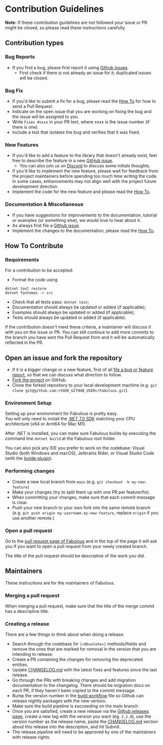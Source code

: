 # Contribution Guidelines

**Note:** If these contribution guidelines are not followed your issue or PR might be closed, so
please read these instructions carefully.


## Contribution types


### Bug Reports

- If you find a bug, please first report it using [Github issues].
  - First check if there is not already an issue for it; duplicated issues will be closed.


### Bug Fix

- If you'd like to submit a fix for a bug, please read the [How To](#how-to-contribute) for how to
   send a Pull Request.
- Indicate on the open issue that you are working on fixing the bug and the issue will be assigned
   to you.
- Write `Fixes #xxxx` in your PR text, where xxxx is the issue number (if there is one).
- Include a test that isolates the bug and verifies that it was fixed.


### New Features

- If you'd like to add a feature to the library that doesn't already exist, feel free to describe
   the feature in a new [GitHub issue].
  - You can also join us on [Discord] to discuss some initials thoughts.
- If you'd like to implement the new feature, please wait for feedback from the project maintainers
   before spending too much time writing the code. In some cases, enhancements may not align well
   with the project future development direction.
- Implement the code for the new feature and please read the [How To](#how-to-contribute).


### Documentation & Miscellaneous

- If you have suggestions for improvements to the documentation, tutorial or examples (or something
   else), we would love to hear about it.
- As always first file a [Github issue].
- Implement the changes to the documentation, please read the [How To](#how-to-contribute).


## How To Contribute


### Requirements

For a contribution to be accepted:

- Format the code using
```
dotnet tool restore
dotnet fantomas -r src
```
- Check that all tests pass: `dotnet test`;
- Documentation should always be updated or added (if applicable);
- Examples should always be updated or added (if applicable);
- Tests should always be updated or added (if applicable).

If the contribution doesn't meet these criteria, a maintainer will discuss it with you on the issue
or PR. You can still continue to add more commits to the branch you have sent the Pull Request from
and it will be automatically reflected in the PR.


## Open an issue and fork the repository

- If it is a bigger change or a new feature, first of all
   [file a bug or feature report][GitHub issue], so that we can discuss what direction to follow.
- [Fork the project][fork guide] on GitHub.
- Clone the forked repository to your local development machine
   (e.g. `git clone git@github.com:<YOUR_GITHUB_USER>/Fabulous.git`).


### Environment Setup

Setting up your environment for Fabulous is pretty easy.  
You will only need to install the [.NET 7.0 SDK] matching your CPU architecture (x64 or Arm64 for Mac M1).

After .NET is installed, you can make sure Fabulous builds by executing the command line `dotnet build` at the Fabulous root folder.

You can also pick any IDE you prefer to work on the codebase: Visual Studio (both Windows and macOS), Jetbrains Rider, or Visual Studio Code (with the [Ionide plugin]).

### Performing changes

- Create a new local branch from `main` (e.g. `git checkout -b my-new-feature`)
- Make your changes (try to split them up with one PR per feature/fix).
- When committing your changes, make sure that each commit message is clear.
- Push your new branch to your own fork into the same remote branch
 (e.g. `git push origin my-username.my-new-feature`, replace `origin` if you use another remote.)


### Open a pull request

Go to the [pull request page of Fabulous][PRs] and in the top
of the page it will ask you if you want to open a pull request from your newly created branch.

The title of the pull request should be descriptive of the work you did.


## Maintainers

These instructions are for the maintainers of Fabulous.


### Merging a pull request

When merging a pull request, make sure that the title of the merge commit has a descriptive title.


### Creating a release

There are a few things to think about when doing a release:

- Search through the codebase for `[<Obsolete>]` methods/fields and remove the ones that are marked
   for removal in the version that you are intending to release.
- Create a PR containing the changes for removing the deprecated entities.
- Update [CHANGELOG.md] with the latest fixes and features since the last release.
- Go through the PRs with breaking changes and add migration documentation to the changelog.
   There should be migration docs on each PR, if they haven't been copied to the commit message.
- Bump the version number in the [build workflow] file so Github can release nightly packages with the new version.
- Make sure the build pipeline is succeeding on the main branch.
- Once you are satisfied, create a new release via the [Github releases page], create a new tag with the version you want (eg. `2.2.0`), use the version number as the release name, paste the [CHANGELOG.md] section about this release into the description, and hit Submit.
- The release pipeline will need to be approved by one of the maintainers with release rights.


[GitHub issue]: https://github.com/fabulous-dev/fabulous/issues
[GitHub issues]: https://github.com/fabulous-dev/fabulous/issues
[GitHub releases page]: https://github.com/fabulous-dev/Fabulous/releases/new
[PRs]: https://github.com/fabulous-dev/fabulous/pulls
[fork guide]: https://docs.github.com/en/get-started/quickstart/contributing-to-projects
[Discord]: https://discord.gg/bpTJMbSSYK
[.NET 7.0 SDK]: https://dotnet.microsoft.com/en-us/download
[Ionide plugin]: https://ionide.io/Editors/Code/overview.html
[build workflow]: .github/workflows/build.yml
[CHANGELOG.md]: CHANGELOG.md